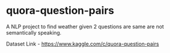 # quora-question-pairs

A NLP project to find weather given 2 questions are same are not semantically speaking.

Dataset Link - https://www.kaggle.com/c/quora-question-pairs

